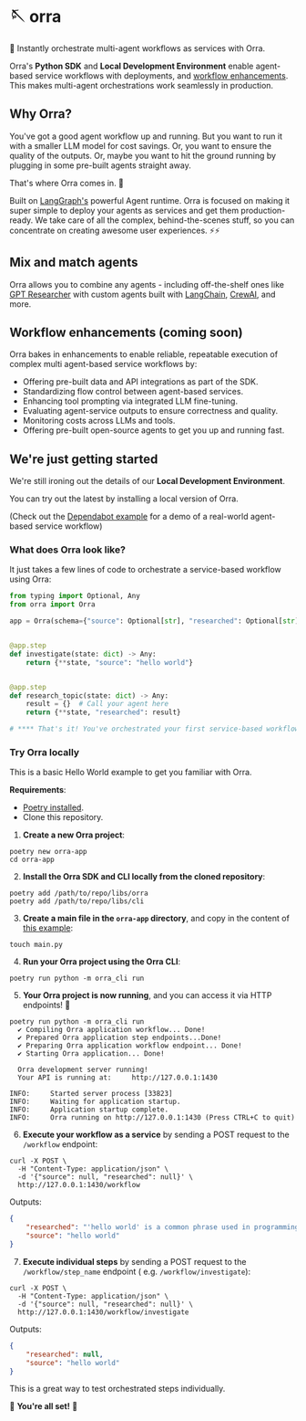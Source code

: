 # 🪡 orra

🦸 Instantly orchestrate multi-agent workflows as services with Orra.

Orra's **Python SDK** and **Local Development Environment** enable agent-based service workflows with deployments,
and [workflow enhancements](#workflow-enhancements-coming-soon). This makes multi-agent orchestrations work seamlessly
in production.

## Why Orra?

You've got a good agent workflow up and running. But you want to run it with a smaller LLM model for cost savings. Or,
you want to ensure the quality of the outputs. Or, maybe you want to hit the ground running by plugging in some
pre-built agents straight away.

That's where Orra comes in. 🚀

Built on [LangGraph's](https://github.com/langchain-ai/langgraph/) powerful Agent runtime. Orra is focused on making it
super simple to deploy your agents as services and get them production-ready. We take care of all the complex,
behind-the-scenes stuff, so you can concentrate on creating awesome user experiences. ⚡️⚡️

## Mix and match agents

Orra allows you to combine any agents - including off-the-shelf ones
like [GPT Researcher](https://github.com/assafelovic/gpt-researcher) with custom agents built with
[LangChain](https://python.langchain.com/v0.1/docs/modules/agents/), [CrewAI](https://github.com/joaomdmoura/crewAI),
and more.

## Workflow enhancements (coming soon)

Orra bakes in enhancements to enable reliable, repeatable execution of complex multi agent-based service workflows by:

- Offering pre-built data and API integrations as part of the SDK.
- Standardizing flow control between agent-based services.
- Enhancing tool prompting via integrated LLM fine-tuning.
- Evaluating agent-service outputs to ensure correctness and quality.
- Monitoring costs across LLMs and tools.
- Offering pre-built open-source agents to get you up and running fast.

## We're just getting started

We're still ironing out the details of our **Local Development Environment**.

You can try out the latest by installing a local version of Orra.

(Check out the [Dependabot example](examples/dependabot/README.md) for a demo of a real-world agent-based service
workflow)

### What does Orra look like?

It just takes a few lines of code to orchestrate a service-based workflow using Orra:

```python
from typing import Optional, Any
from orra import Orra

app = Orra(schema={"source": Optional[str], "researched": Optional[str]})


@app.step
def investigate(state: dict) -> Any:
    return {**state, "source": "hello world"}


@app.step
def research_topic(state: dict) -> Any:
    result = {}  # Call your agent here
    return {**state, "researched": result}

# **** That's it! You've orchestrated your first service-based workflow using Orra. ****
```

### Try Orra locally

This is a basic Hello World example to get you familiar with Orra.

**Requirements**:

- [Poetry installed](https://python-poetry.org/docs/#installation).
- Clone this repository.

1. **Create a new Orra project**:

```shell
poetry new orra-app
cd orra-app
```

2. **Install the Orra SDK and CLI locally from the cloned repository**:

```shell
poetry add /path/to/repo/libs/orra
poetry add /path/to/repo/libs/cli
```

3. **Create a main file in the `orra-app` directory**, and copy in the content
   of [this example](examples/basics/basics/hello_world.py):

```shell
touch main.py
```

4. **Run your Orra project using the Orra CLI**:

```shell 
poetry run python -m orra_cli run
````

5. **Your Orra project is now running**, and you can access it via HTTP endpoints! 🚀

```shell
poetry run python -m orra_cli run
  ✔ Compiling Orra application workflow... Done!
  ✔ Prepared Orra application step endpoints...Done!
  ✔ Preparing Orra application workflow endpoint... Done!
  ✔ Starting Orra application... Done!

  Orra development server running!
  Your API is running at:     http://127.0.0.1:1430

INFO:     Started server process [33823]
INFO:     Waiting for application startup.
INFO:     Application startup complete.
INFO:     Orra running on http://127.0.0.1:1430 (Press CTRL+C to quit)
```

6. **Execute your workflow as a service** by sending a POST request to the `/workflow` endpoint:

```shell
curl -X POST \
  -H "Content-Type: application/json" \
  -d '{"source": null, "researched": null}' \ 
  http://127.0.0.1:1430/workflow
```

Outputs:

```json
{
	"researched": "'hello world' is a common phrase used in programming to demonstrate the basic syntax of a programming language. It is believed to have originated from the book \"The C Programming Language\" by Brian Kernighan and Dennis Ritchie.",
	"source": "hello world"
}
```

7. **Execute individual steps** by sending a POST request to the `/workflow/step_name` endpoint (
   e.g. `/workflow/investigate`):

```shell
curl -X POST \
  -H "Content-Type: application/json" \
  -d '{"source": null, "researched": null}' \
  http://127.0.0.1:1430/workflow/investigate
```

Outputs:

```json
{
	"researched": null,
	"source": "hello world"
}
```

This is a great way to test orchestrated steps individually.

🎉 **You're all set!** 🎉

